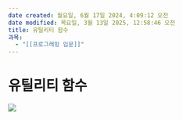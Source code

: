 ```yaml
---
date created: 월요일, 6월 17일 2024, 4:09:12 오전
date modified: 목요일, 3월 13일 2025, 12:58:46 오전
title: 유틸리티 함수
과목:
  - "[[프로그래밍 입문]]"
---
```


# 유틸리티 함수

![](https://i.imgur.com/I1ehPu8.png)
